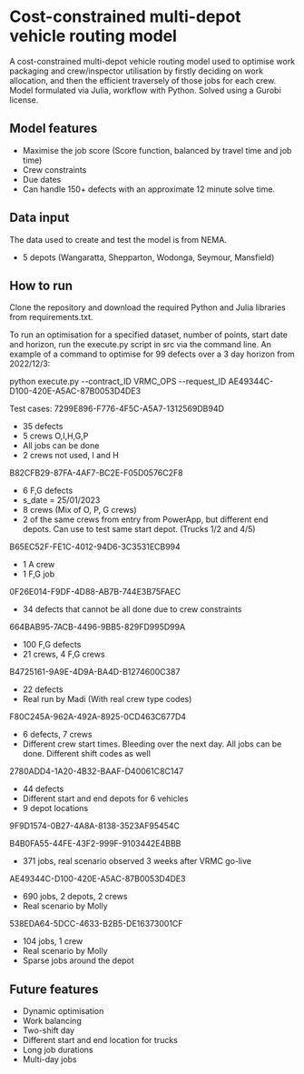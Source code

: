 # Cost-constrained multi-depot vehicle routing model
A cost-constrained multi-depot vehicle routing model used to optimise work packaging and crew/inspector utilisation by firstly deciding on work allocation, and then the efficient traversely of those jobs for each crew. Model formulated via Julia, workflow with Python. Solved using a Gurobi license. 

## Model features
- Maximise the job score (Score function, balanced by travel time and job time)
- Crew constraints
- Due dates
- Can handle 150+ defects with an approximate 12 minute solve time.

## Data input
The data used to create and test the model is from NEMA. 
- 5 depots (Wangaratta, Shepparton, Wodonga, Seymour, Mansfield)

## How to run
Clone the repository and download the required Python and Julia libraries from requirements.txt.

To run an optimisation for a specified dataset, number of points, start date and horizon, run the execute.py script in src via the command line.
An example of a command to optimise for 99 defects over a 3 day horizon from 2022/12/3:

python execute.py --contract_ID VRMC_OPS --request_ID AE49344C-D100-420E-A5AC-87B0053D4DE3

Test cases: 
7299E896-F776-4F5C-A5A7-1312569DB94D
- 35 defects
- 5 crews O,I,H,G,P
- All jobs can be done
- 2 crews not used, I and H

B82CFB29-87FA-4AF7-BC2E-F05D0576C2F8
- 6 F,G defects
- s_date = 25/01/2023
- 8 crews (Mix of O, P, G crews)
- 2 of the same crews from entry from PowerApp, but different end depots. Can use to test same start depot. (Trucks 1/2 and 4/5)

B65EC52F-FE1C-4012-94D6-3C3531ECB994
- 1 A crew
- 1 F,G job

0F26E014-F9DF-4D88-AB7B-744E3B75FAEC
- 34 defects that cannot be all done due to crew constraints

664BAB95-7ACB-4496-9BB5-829FD995D99A
- 100 F,G defects
- 21 crews, 4 F,G crews

B4725161-9A9E-4D9A-BA4D-B1274600C387
- 22 defects
- Real run by Madi (With real crew type codes)

F80C245A-962A-492A-8925-0CD463C677D4
- 6 defects, 7 crews
- Different crew start times. Bleeding over the next day. All jobs can be done. Different shift codes as well

2780ADD4-1A20-4B32-BAAF-D40061C8C147
- 44 defects
- Different start and end depots for 6 vehicles
- 9 depot locations

9F9D1574-0B27-4A8A-8138-3523AF95454C

B4B0FA55-44FE-43F2-999F-9103442E4BBB
- 371 jobs, real scenario observed 3 weeks after VRMC go-live

AE49344C-D100-420E-A5AC-87B0053D4DE3
- 690 jobs, 2 depots, 2 crews
- Real scenario by Molly

538EDA64-5DCC-4633-B2B5-DE16373001CF
- 104 jobs, 1 crew
- Real scenario by Molly
- Sparse jobs around the depot


## Future features
- Dynamic optimisation
- Work balancing
- Two-shift day 
- Different start and end location for trucks
- Long job durations
- Multi-day jobs
